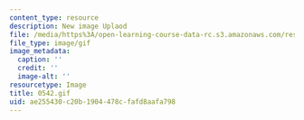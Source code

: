 ```yaml
---
content_type: resource
description: New image Uplaod
file: /media/https%3A/open-learning-course-data-rc.s3.amazonaws.com/res-21g-01-kana-spring-2010/ae255430c20b1904478cfafd8aafa798_0542.gif
file_type: image/gif
image_metadata:
  caption: ''
  credit: ''
  image-alt: ''
resourcetype: Image
title: 0542.gif
uid: ae255430-c20b-1904-478c-fafd8aafa798
---
```

